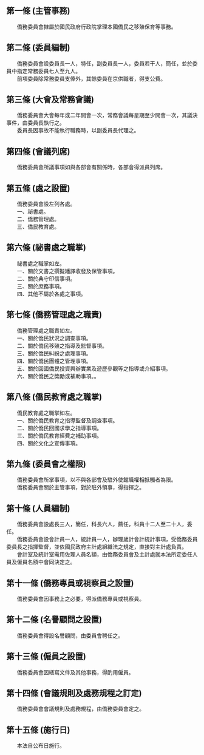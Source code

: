 第一條 (主管事務)
-----------------
　　僑務委員會隸屬於國民政府行政院掌理本國僑民之移殖保育等事務。  


第二條 (委員編制)
-----------------
　　僑務委員會設委員長一人，特任，副委員長一人，委員若干人，簡任，並於委員中指定常務委員七人至九人。  
　　前項委員除常務委員支俸外，其餘委員在京供職者，得支公費。  


第三條 (大會及常務會議)
-----------------------
　　僑務委員會大會每年或二年開會一次，常務會議每星期至少開會一次，其議決事件，由委員長執行之。  
　　委員長因事故不能執行職務時，以副委員長代理之。  


第四條 (會議列席)
-----------------
　　僑務委員會所議事項如與各部會有關係時，各部會得派員列席。  


第五條 (處之設置)
-----------------
　　僑務委員會設左列各處。  
　　一、祕書處。  
　　二、僑務管理處。  
　　三、僑民教育處。  


第六條 (祕書處之職掌)
---------------------
　　祕書處之職掌如左。  
　　一、關於文書之撰擬繙譯收發及保管事項。  
　　二、關於典守印信事項。  
　　三、關於庶務事項。  
　　四、其他不屬於各處之事項。  


第七條 (僑務管理處之職責)
-------------------------
　　僑務管理處之職責如左。  
　　一、關於僑民狀況之調查事項。  
　　二、關於僑民移殖之指導及監督事項。  
　　三、關於僑民糾紛之處理事項。  
　　四、關於僑民團體之管理事項。  
　　五、關於回國僑民投資興辦實業及遊歷參觀等之指導或介紹事項。  
　　六、關於僑民之獎勵或補助事項。。  


第八條 (僑民教育處之職掌)
-------------------------
　　僑民教育處之職掌如左。  
　　一、關於僑民教育之指導監督及調查事項。  
　　二、關於僑民回國求學之指導事項。  
　　三、關於僑民教育經費之補助事項。  
　　四、關於文化之宣傳事項。  


第九條 (委員會之權限)
---------------------
　　僑務委員會所掌事項，以不與各部會及駐外使館職權相抵觸者為限。  
　　僑務委員會關於主管事項，對於駐外領事，得指揮之。  


第十條 (人員編制)
-----------------
　　僑務委員會設處長三人，簡任，科長六人，薦任，科員十二人至二十人，委任。  
　　僑務委員會設會計員一人，統計員一人，辦理歲計會計統計事項，受僑務委員委員長之指揮監督，並依國民政府主計處組織法之規定，直接對主計處負責。  
　　會計室及統計室需用佐理人員名額，由僑務委員會及主計處就本法所定委任人員及僱員名額中會同決定之。  


第十一條 (僑務專員或視察員之設置)
---------------------------------
　　僑務委員會因事務上之必要，得派僑務專員或視察員。  


第十二條 (名譽顧問之設置)
-------------------------
　　僑務委員會得設名譽顧問，由委員會聘任之。  


第十三條 (僱員之設置)
---------------------
　　僑務委員會因繕寫文件及其他事務，得酌用僱員。  


第十四條 (會議規則及處務規程之訂定)
-----------------------------------
　　僑務委員會會議規則及處務規程，由僑務委員會定之。  


第十五條 (施行日)
-----------------
　　本法自公布日施行。
